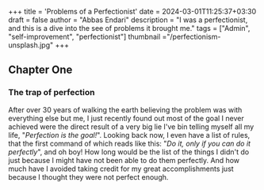 +++
title = 'Problems of a Perfectionist'
date = 2024-03-01T11:25:37+03:30
draft = false
author = "Abbas Endari"
description = "I was a perfectionist, and this is a dive into the see of problems it brought me."
tags = ["Admin", "self-improvement", "perfectionist"]
thumbnail ="/perfectionism-unsplash.jpg"
+++

## Chapter One

### The trap of perfection

After over 30 years of walking the earth believing the problem was with everything else but me, I just recently found out most of the goal I never achieved were the direct result of a very big lie I've bin telling myself all my life, "_Perfection is the goal!_".
Looking back now, I even have a list of rules, that the first command of which reads like this: "_Do it, only if you can do it perfectly_", and oh boy! How long would be the list of the things I didn't do just because I might have not been able to do them perfectly. And how much have I avoided taking credit for my great accomplishments just because I thought they were not perfect enough.
